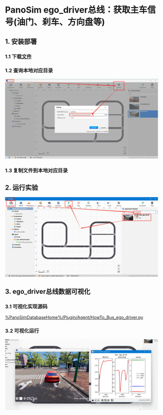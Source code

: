 # PanoSim ego_driver总线：获取主车信号(油门、刹车、方向盘等)

## 1. 安装部署

### 1.1 下载[文件](https://github.com/liyanlee/PanoSim_How_To/tree/main/Bus/ego_driver/PanoSimDatabase)

### 1.2 查询本地对应目录
![image](../ego/docs/images/folder.jpg)

### 1.3 复制文件到本地对应目录

## 2. 运行实验
![image](docs/images/open.jpg)


## 3. ego_driver总线数据可视化

### 3.1 可视化实现源码
[%PanoSimDatabaseHome%/Plugin/Agent/HowTo_Bus_ego_driver.py](PanoSimDatabase/Plugin/Agent/HowTo_Bus_ego_driver.py)

### 3.2 可视化运行
![image](docs/images/visualization.jpg)

